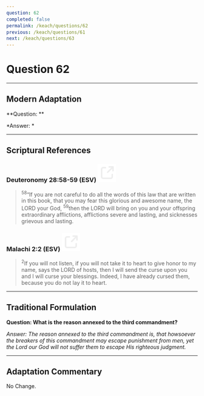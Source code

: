 ```yaml
---
question: 62
completed: false
permalink: /keach/questions/62
previous: /keach/questions/61
next: /keach/questions/63
---
```

# Question 62

---
## Modern Adaptation
**Question: **

*Answer: *

---
## Scriptural References
### Deuteronomy 28:58-59 (ESV) <a href="https://biblegateway.com/passage/?search=Deuteronomy+28%3A58-59&version=ESV"><img src="/assets/svg/link.svg"/></a>
> <sup>58</sup>“If you are not careful to do all the words of this law that are written in this book, that you may fear this glorious and awesome name, the LORD your God,
> <sup>59</sup>then the LORD will bring on you and your offspring extraordinary afflictions, afflictions severe and lasting, and sicknesses grievous and lasting.

### Malachi 2:2 (ESV) <a href="https://biblegateway.com/passage/?search=Malachi+2%3A2&version=ESV"><img src="/assets/svg/link.svg"/></a>
> <sup>2</sup>If you will not listen, if you will not take it to heart to give honor to my name, says the LORD of hosts, then I will send the curse upon you and I will curse your blessings. Indeed, I have already cursed them, because you do not lay it to heart.


---
## Traditional Formulation
**Question: What is the reason annexed to the third commandment?**

*Answer: The reason annexed to the third commandment is, that howsoever the breakers of this commandment may escape punishment from men, yet the Lord our God will not suffer them to escape His righteous judgment.*

---
## Adaptation Commentary
No Change.